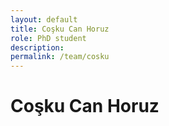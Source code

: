 ```yaml
---
layout: default
title: Coşku Can Horuz
role: PhD student
description:
permalink: /team/cosku
---
```


# Coşku Can Horuz